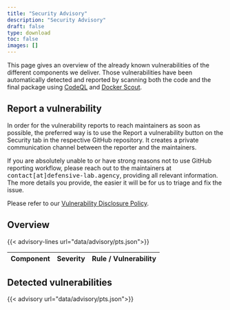 ```yaml
---
title: "Security Advisory"
description: "Security Advisory"
draft: false
type: download
toc: false
images: []
---
```


<div class="col-md-12">
    <p>
        This page gives an overview of the already known vulnerabilities of the different components we deliver. Those vulnerabilities have been automatically detected and reported by scanning both the code and the final package using <a href="https://codeql.github.com/">CodeQL</a> and <a href="https://docs.docker.com/scout/">Docker Scout</a>.
    </p>
</div>
<div class="col-md-12">
    <h2 class="mb-0">Report a vulnerability</h2>
    <p>
    In order for the vulnerability reports to reach maintainers as soon as possible, the preferred way is to use the Report a vulnerability button on the Security tab in the respective GitHub repository. It creates a private communication channel between the reporter and the maintainers.
    </p>
    <p>
    If you are absolutely unable to or have strong reasons not to use GitHub reporting workflow, please reach out to the maintainers at <samp>contact[at]defensive-lab.agency</samp>, providing all relevant information. The more details you provide, the easier it will be for us to triage and fix the issue.
    </p>
    <p>
    Please refer to our <a href="/security/disclosure">Vulnerability Disclosure Policy</a>.
    </p>
</div>
<div class="col-md-12">
    <h2 class="mb-0">Overview</h2>
    <div class="table-responsive">
        <table class="table table-sm small">
            <thead>
                <tr>
                    <th>Component</th>
                    <th>Severity</th>
                    <th>Rule / Vulnerability</th>
                </tr>
            </thead>
            <tbody>
                {{< advisory-lines url="data/advisory/pts.json">}}
            </tbody>
        </table>
    </div>
</div>

<div class="col-md-12">
    <h2 class="mb-2">Detected vulnerabilities</h2>
</div>

<div class="col-md-12">
    {{< advisory url="data/advisory/pts.json">}}
</div>

